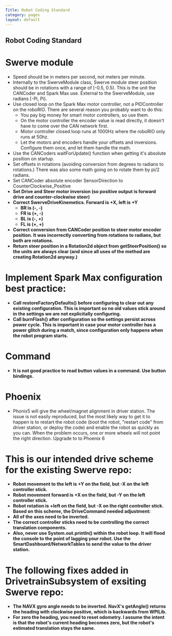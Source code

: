 ```yaml
---
Title: Robot Coding Standard
category: pages
layout: default
---
```

## Robot Coding Standard

# Swerve module

* Speed should be in meters per second, not meters per minute.
* Internally to the SwerveModule class, Swerve module steer position should be in rotations with a range of [-0.5, 0.5). This is the unit the CANCoder and Spark Max use. External to the SwerveModule, use radians [-Pi, Pi).
* Use closed loop on the Spark Max motor controller, not a PIDController on the roboRIO. There are several reason you probably want to do this:
    * You pay big money for smart motor controllers, so use them.
    * On the motor controller the encoder value is read directly, it doesn't have to come over the CAN network first.
    * Motor controller closed loop runs at 1000Hz where the roboRIO only runs at 50hz.
    * Let the motors and encoders handle your offsets and inversions. Configure them once, and let them handle the math.
* Use the CANCoders waitForUpdate() function when getting it's absolute position on startup.
* Set offsets in rotations (avoiding conversion from degrees to radians to rotations.) There was also some math going on to rotate them by pi/2 radians.
* Set CANCoder absolute encoder SensorDirection to CounterClockwise_Positive
* **Set Drive and Steer motor inversion (so positive output is forward drive and counter-clockwise steer)**
* **Correct SwerveDriveKinemetics. Forward is +X, left is +Y**
    * **BR is (-, -)**
    * **FR is (+, -)**
    * **BL is (-, +)**
    * **FL is (+, +)**
* **Correct conversion from CANCoder position to steer motor encoder position. It was incorrectly converting from rotations to radians, but both are rotations.**
* **Return steer position in a Rotation2d object from getSteerPosition() so the units are always clear (and since all uses of the method are creating Rotation2d anyway.)**

# Implement Spark Max configuration best practice:

* **Call restoreFactoryDefaults() before configuring to clear out any existing configuration. This is important so no old values stick around in the settings we are not explicitally configuring.**
* **Call burnFlash() after configuration so the settings persist across power cycle. This is important in case your motor controller has a power glitch during a match, since configuration only happens when the robot program starts.**

# Command

* **It is not good practice to read button values in a command. Use button bindings.**

# Phoenix

* Phonix5 will give the wheel/magnet alignment in driver station. The issue is not easily reproduced, but the most likely way to get it to happen is to restart the robot code (boot the robot, "restart code" from driver station, or deploy the code) and enable the robot as quickly as you can. When the problem occurs, one or more wheels will not point the right direction. Upgrade to to Phoenix 6

# This is our intended drive scheme for the existing Swerve repo:

* **Robot movement to the left is +Y on the field, but -X on the left controller stick.**
* **Robot movement forward is +X on the field, but -Y on the left controller stick.**
* **Robot rotation is +left on the field, but -X on the right controller stick.**
**Based on this scheme, the DriveCommand needed adjustment:**
* **All of the axes need to be inverted.**
* **The correct controller sticks need to be controlling the correct translation components.**
* **Also, never use System.out.println() within the robot loop. It will flood the console to the point of lagging your robot. Use the SmartDashboard/NetworkTables to send the value to the driver station.**

# The following fixes added in DrivetrainSubsystem of exsiting Swerve repo:
* **The NAVX gyro angle needs to be inverted. NavX's getAngle() returns the heading with clockwise positive, which is backwards from WPILib.**
* **For zero the heading, you need to reset odometry. I assume the intent is that the robot's current heading becomes zero, but the robot's estimated translation stays the same.**
